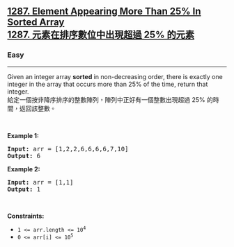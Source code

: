 <h2><a href="https://leetcode.com/problems/element-appearing-more-than-25-in-sorted-array/">1287. Element Appearing More Than 25% In Sorted Array<font class="notranslate immersive-translate-target-wrapper" lang="zh-TW" data-immersive-translate-translation-element-mark="1"><br><font class="notranslate immersive-translate-target-translation-theme-none immersive-translate-target-translation-block-wrapper-theme-none immersive-translate-target-translation-block-wrapper" data-immersive-translate-translation-element-mark="1"><font class="notranslate immersive-translate-target-inner immersive-translate-target-translation-theme-none-inner" data-immersive-translate-translation-element-mark="1">1287. 元素在排序數位中出現超過 25% 的元素</font></font></font></a></h2><h3>Easy</h3><hr><div><p data-immersive-translate-effect="1" data-immersive_translate_walked="148843b4-703f-476e-a120-4ce472c1a143">Given an integer array <strong data-immersive-translate-effect="1" data-immersive_translate_walked="148843b4-703f-476e-a120-4ce472c1a143">sorted</strong> in non-decreasing order, there is exactly one integer in the array that occurs more than 25% of the time, return that integer.<font class="notranslate immersive-translate-target-wrapper" lang="zh-TW" data-immersive-translate-translation-element-mark="1"><br><font class="notranslate immersive-translate-target-translation-theme-none immersive-translate-target-translation-block-wrapper-theme-none immersive-translate-target-translation-block-wrapper" data-immersive-translate-translation-element-mark="1"><font class="notranslate immersive-translate-target-inner immersive-translate-target-translation-theme-none-inner" data-immersive-translate-translation-element-mark="1">給定一個按非降序排序的整數陣列，陣列中正好有一個整數出現超過 25% 的時間，返回該整數。</font></font></font></p>

<p>&nbsp;</p>
<p><strong class="example">Example 1:</strong></p>

<pre><strong>Input:</strong> arr = [1,2,2,6,6,6,6,7,10]
<strong>Output:</strong> 6
</pre>

<p><strong class="example">Example 2:</strong></p>

<pre><strong>Input:</strong> arr = [1,1]
<strong>Output:</strong> 1
</pre>

<p>&nbsp;</p>
<p><strong>Constraints:</strong></p>

<ul>
	<li><code>1 &lt;= arr.length &lt;= 10<sup>4</sup></code></li>
	<li><code>0 &lt;= arr[i] &lt;= 10<sup>5</sup></code></li>
</ul>
</div>